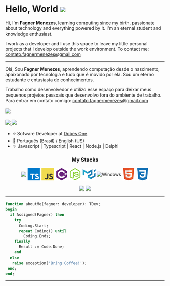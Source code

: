 <link rel="stylesheet" href="https://cdn.jsdelivr.net/gh/devicons/devicon@latest/devicon.min.css">

# Hello, World <a href="#"><img src="https://media.giphy.com/media/hvRJCLFzcasrR4ia7z/giphy.gif" width="25px"></a>

Hi, I'm <b>Fagner Menezes</b>, learning computing since my birth, passionate about technology and everything powered by it. I'm an eternal student and knowledge enthusiast.

I work as a developer and I use this space to leave my little personal projects that I develop outside the work environment. To contact me: contato.fagnermenezes@gmail.com 
<hr/>

Olá, Sou <b>Fagner Menezes</b>, aprendendo computação desde o nascimento, apaixonado por tecnologia e tudo que é movido por ela. Sou um eterno estudante e entusiasta de conhecimentos.

Trabalho como desenvolvedor e utilizo esse espaço para deixar meus pequenos projetos pessoais que desenvolvo fora do ambiente de trabalho.
Para entrar em contato comigo: [contato.fagnermenezes@gmail.com]()
<br />
<br>
  <img align="justify" height="136px" src="https://media.giphy.com/media/AEsna63rnGlOg/giphy.gif"> <br/><br/>
<a href="https://www.linkedin.com/in/fagner-menezes/">
    <img height="42" src="https://cdn2.iconfinder.com/data/icons/social-icon-3/512/social_style_3_in-306.png"/>
</a>
<a href="mailto:contato.fagnermenezes@gmail.com">
    <img height="45" src="https://cdn0.iconfinder.com/data/icons/apple-apps/100/Apple_Mail-256.png"/>
</a>
<br>
 <ul>
 <li>⭐ Sofware Developer at <a href="https://www.dobesone.com.br">Dobes One</a>.
 <li>💬 Português (Brasil) / English (US)
 <li>✨ Javascript | Typescript | React | Node.js | Delphi <br>
 </ul>
<div>

<div align="center">
<h3> My Stacks </h3>

<img align="center" height="36px" src="http://www.andreanolanusse.com/pt/wp-content/uploads/2011/09/Icon_Delphi.png">
<img align="center" alt="Windows" height="40" width="40" src="https://github.com/devicons/devicon/blob/master/icons/typescript/typescript-plain.svg">
<img align="center" alt="Windows" height="40" width="40" src="https://github.com/devicons/devicon/blob/master/icons/javascript/javascript-original.svg">
<img align="center" alt="Windows" height="40" width="40" src="https://github.com/devicons/devicon/blob/master/icons/csharp/csharp-plain.svg"> 
<img align="center" alt="Windows" height="40" width="40" src="https://github.com/devicons/devicon/blob/master/icons/nodejs/nodejs-original.svg">
<img align="center" alt="Windows" height="40" width="40" src="https://github.com/devicons/devicon/blob/master/icons/materialui/materialui-original.svg">
<img align="center" style="fill: 'red'" alt="Windows" height="40" width="40" src="https://cdn.aglty.io/bwql7jyk/Attachments/NewItems/image_20211214122557_0.png">
<img align="center" alt="Windows" height="40" width="40" src="https://github.com/devicons/devicon/blob/master/icons/html5/html5-original.svg">
<img align="center" alt="Windows" height="40" width="40" src="https://github.com/devicons/devicon/blob/master/icons/css3/css3-plain.svg"> 
</div>
</div>
<br>
<div align="center">  
   <img align="justify" height="155em" src="https://github-readme-stats.vercel.app/api/top-langs/?username=ryuuzera&langs_count=8&layout=compact&account_private=true&hide_border=false&theme=dracula" href="#">
   <img height="155em" alight="justify" src="https://github-readme-stats.vercel.app/api?username=ryuuzera&count_private=true&hide_border=false&show_icons=true&theme=dracula">
    
  </div>
  <hr />
  
  ```pascal
function aboutMe(fagner: developer): TDev;
  begin
    if Assigned(Fagner) then
      try
        Coding.Start;
        repeat Coding() until
          Coding.Ends;
      finally
        Result := Code.Done;
      end
    else
     raise exception('Bring Coffee!');
   end;
  end;
```
  
  <hr />

  
  





                                                                                                                                 
                                                                                                                                       

